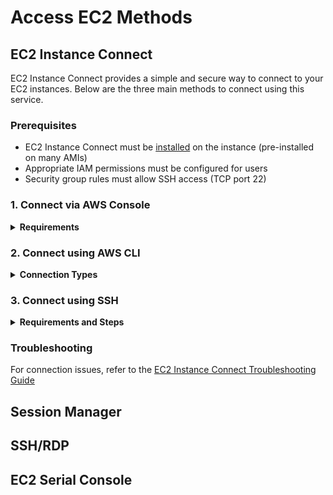 # Access EC2 Methods

## EC2 Instance Connect

EC2 Instance Connect provides a simple and secure way to connect to your EC2 instances. Below are the three main methods to connect using this service.

### Prerequisites

- EC2 Instance Connect must be [installed](https://docs.aws.amazon.com/AWSEC2/latest/UserGuide/ec2-instance-connect-set-up.html) on the instance (pre-installed on many AMIs)
- Appropriate IAM permissions must be configured for users
- Security group rules must allow SSH access (TCP port 22)

### 1. Connect via AWS Console

<details>
<summary><b>Requirements</b></summary>

- Instance must have either:
  - Public IPv4 address, or
  - Public IPv6 address
- Security group must allow inbound SSH traffic from AWS prefix lists:
  - IPv4: `com.amazonaws.region.ec2-instance-connect`
  - IPv6: `com.amazonaws.region.ipv6.ec2-instance-connect`
  </details>

### 2. Connect using AWS CLI

<details>
<summary><b>Connection Types</b></summary>

#### Auto Method

Automatically selects connection type based on available IP addresses:

1. Public IPv4 (using direct)
2. Private IPv4 (using eice)
3. Public IPv6 (using direct)

#### Direct Method

```bash
aws ec2-instance-connect ssh --instance-id i-1234567890abcdef0 --connection-type direct
```

Requirements:

- IAM permissions for [EC2 Instance Connect](https://docs.aws.amazon.com/AWSEC2/latest/UserGuide/ec2-instance-connect-configure-IAM-role.html)
- SSH client installed
- Network Configuration:
  - Inbound SSH access from user's IP
  - For public IP: Instance in public subnet with internet access
  - For private IP: VPC connectivity via Direct Connect, VPN, or VPC Peering

#### EICE Method (EC2 Instance Connect Endpoint)

Requirements:

- IAM permissions for [EC2 Instance Connect Endpoint](https://docs.aws.amazon.com/AWSEC2/latest/UserGuide/permissions-for-ec2-instance-connect-endpoint.html)
- EC2 Instance Connect Endpoint configured in VPC
- IPv4 only (IPv6 not supported)

Network Configuration:

- Endpoint Security Group:
  - Outbound: Allow TCP/22 to target instances
  - Can specify target security group or VPC CIDR
- Target Instance Security Group:
  - Inbound: Allow traffic from endpoint
  - Rules vary based on client IP preservation setting
  </details>

### 3. Connect using SSH

<details>
<summary><b>Requirements and Steps</b></summary>

#### Key Pair Requirements

- Supported Types: RSA (OpenSSH and SSH2), ED25519
- Key Lengths: 2048 or 4096 bits
- Network requirements same as Direct Method

#### Connection Steps

1. Generate SSH Keys (if needed)

```bash
ssh-keygen -t rsa -f my_key
```

2. Upload Public Key

```bash
aws ec2-instance-connect send-ssh-public-key \
    --region us-west-2 \
    --availability-zone us-west-2b \
    --instance-id i-001234a4bf70dec41EXAMPLE \
    --instance-os-user ec2-user \
    --ssh-public-key file://my_key.pub
```

3. Connect via SSH

```bash
ssh -o "IdentitiesOnly=yes" -i my_key ec2-user@ec2-198-51-100-1.compute-1.amazonaws.com
```

</details>

### Troubleshooting

For connection issues, refer to the [EC2 Instance Connect Troubleshooting Guide](https://docs.aws.amazon.com/AWSEC2/latest/UserGuide/ec2-instance-connect-methods.html#ic-troubleshoot)

## Session Manager

## SSH/RDP

## EC2 Serial Console
